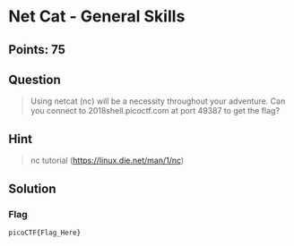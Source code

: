 # Net Cat - General Skills
## Points: 75

## Question 
  > Using netcat (nc) will be a necessity throughout your adventure. Can you connect to 2018shell.picoctf.com at port 49387 to get the flag?
## Hint
  > nc tutorial (https://linux.die.net/man/1/nc)
## Solution
 
### Flag
`picoCTF{Flag_Here}`
